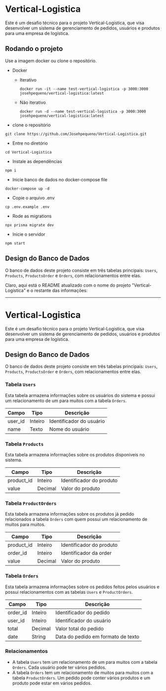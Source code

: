 # Vertical-Logistica

Este é um desafio técnico para o projeto Vertical-Logistica, que visa desenvolver um sistema de gerenciamento de pedidos, usuários e produtos para uma empresa de logística.

## Rodando o projeto
Use a imagem docker ou clone o repositório.
- Docker
  * Iterativo 

    ```
    docker run -it --name test-vertical-logistica -p 3000:3000 josehpequeno/vertical-logistica:latest
    ```

  * Não iterativo 
    ```
    docker run -d --name test-vertical-logistica -p 3000:3000 josehpequeno/vertical-logistica:latest
    ```
  
- clone o repositório

```
git clone https://github.com/Josehpequeno/Vertical-Logistica.git 
```

- Entre no diretório 

```
cd Vertical-Logistica 
```

- Instale as dependências 

```
npm i
```

- Inicie banco de dados no docker-compose file

```
docker-compose up -d
```

- Copie o arquivo .env 
```
cp .env.example .env
```

- Rode as migrations
```
npx prisma migrate dev
```

- Inicie o servidor 

```
npm start
```

## Design do Banco de Dados

O banco de dados deste projeto consiste em três tabelas principais: `Users`, `Products`, `ProductsOrder` e `Orders`, com relacionamentos entre elas.

Claro, aqui está o README atualizado com o nome do projeto "Vertical-Logistica" e o restante das informações:

---

# Vertical-Logistica

Este é um desafio técnico para o projeto Vertical-Logistica, que visa desenvolver um sistema de gerenciamento de pedidos, usuários e produtos para uma empresa de logística.

## Design do Banco de Dados

O banco de dados deste projeto consiste em três tabelas principais: `Users`, `Products`, `ProductsOrder` e `Orders`, com relacionamentos entre elas.

### Tabela `Users`

Esta tabela armazena informações sobre os usuários do sistema e possui um relacionamento de um para muitos com a tabela `Orders`.

| Campo     | Tipo    | Descrição                |
|-----------|---------|--------------------------|
| user_id   | Inteiro | Identificador do usuário |
| name      | Texto   | Nome do usuário          |


### Tabela `Products`

Esta tabela armazena informações sobre os produtos disponíveis no sistema.

| Campo       | Tipo    | Descrição                  |
|-------------|---------|----------------------------|
| product_id  | Inteiro | Identificador do produto   |
| value       | Decimal | Valor do produto           |

### Tabela `ProductOrders`

Esta tabela armazena informações sobre os produtos já pedido relacionados a tabela `Orders` com quem possui um relacionamento de muitos para muitos.

| Campo       | Tipo    | Descrição                  |
|-------------|---------|----------------------------|
| product_id  | Inteiro | Identificador do produto   |
| order_id    | Inteiro | Identificador da order     |
| value       | Decimal | Valor do produto           |



### Tabela `Orders`

Esta tabela armazena informações sobre os pedidos feitos pelos usuários e possui relacionamentos com as tabelas `Users` e `ProductOrders`.

| Campo     | Tipo    | Descrição                   |
|-----------|---------|-----------------------------|
| order_id  | Inteiro | Identificador do pedido     |
| user_id   | Inteiro | Identificador do usuário    |
| total     | Decimal | Valor total do pedido       |
| date      | String  | Data do pedido em formato de texto|

### Relacionamentos

- A tabela `Users` tem um relacionamento de um para muitos com a tabela `Orders`. Cada usuário pode ter vários pedidos.
- A tabela `Orders` tem um relacionamento de muitos para muitos com a tabela `ProductOrders`. Um pedido pode conter vários produtos e um produto pode estar em vários pedidos.


